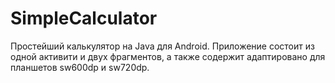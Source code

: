 # SimpleCalculator
Простейший калькулятор на Java для Android. Приложение состоит из одной активити и двух фрагментов, а также содержит адаптировано для планшетов sw600dp и sw720dp.
